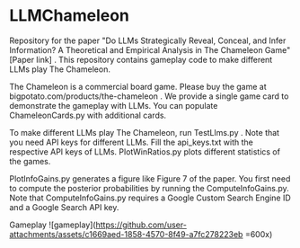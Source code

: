 # LLMChameleon
Repository for the paper "Do LLMs Strategically Reveal, Conceal, and Infer Information?  A Theoretical and Empirical Analysis in The Chameleon Game" [Paper link] . This repository contains gameplay code to make different LLMs play The Chameleon.

The Chameleon is a commercial board game. Please buy the game at bigpotato.com/products/the-chameleon . 
We provide a single game card to demonstrate the gameplay with LLMs. You can populate ChameleonCards.py with additional cards.



To make different LLMs play The Chameleon, run TestLlms.py . Note that you need API keys for different LLMs. Fill the api_keys.txt with the respective API keys of LLMs. PlotWinRatios.py plots different statistics of the games.

PlotInfoGains.py generates a figure like Figure 7 of the paper. You first need to compute the posterior probabilities by running the ComputeInfoGains.py. Note that ComputeInfoGains.py requires a Google Custom Search Engine ID and a Google Search API key.

Gameplay
![gameplay](https://github.com/user-attachments/assets/c1669aed-1858-4570-8f49-a7fc278223eb =600x)
